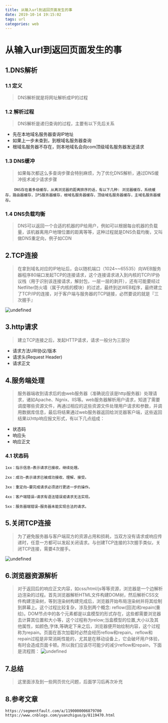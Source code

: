 ```yaml
---
title: 从输入url到返回页面发生的事
date: 2019-10-14 19:15:02
tags: url
categories: web
---
```


# 从输入url到返回页面发生的事

## 1.DNS解析
### 1.1 定义

> DNS解析就是将网址解析成IP的过程

### 1.2 解析过程

> DNS解析是递归查询的过程，主要有以下先后关系

- 先在本地域名服务器查询IP地址
- 如果上一步未查到，到根域名服务器查询
- 根域名服务器不存在，则本地域名会向com顶级域名服务器发送请求

### 1.3 DNS缓冲

> 如果每次都这么多查询步骤会特别麻烦，为了优化DNS解析，通过DNS缓冲技术减少请求步骤

```
    DNS存在着多级缓存，从离浏览器的距离排序的话，有以下几种: 浏览器缓存，系统缓存，路由器缓存，IPS服务器缓存，根域名服务器缓存，顶级域名服务器缓存，主域名服务器缓存。
```
### 1.4 DNS负载均衡

> DNS可以返回一个合适的机器的IP给用户，例如可以根据每台机器的负载量，该机器离用户地理位置的距离等等，这种过程就是DNS负载均衡，又叫做DNS重定向，例子如CDN

## 2.TCP连接

>在拿到域名对应的IP地址后，会以随机端口（1024~~65535）向WEB服务器程序80端口发起TCP的连接请求，这个连接请求进入到内核的TCP/IP协议栈（用于识别该连接请求，解封包，一层一层的剥开），还有可能要经过Netfilter防火墙（属于内核的模块）的过滤，最终到达WEB程序，最终建立了TCP/IP的连接，对于客户端与服务器的TCP链接，必然要说的就是『三次握手』

![undefined](http://ww1.sinaimg.cn/large/006QuJaKly1g7xyonxwj2j30gg097a9w.jpg)

## 3.http请求

>建立TCP连接之后，发起HTTP请求，请求一般分为三部分

- 请求方法URI协议/版本
- 请求头(Request Header)
- 请求正文

## 4.服务端处理

> 服务器端收到请求后的由web服务器（准确说应该是http服务器）处理请求，诸如Apache、Ngnix、IIS等。web服务器解析用户请求，知道了需要调度哪些资源文件，再通过相应的这些资源文件处理用户请求和参数，并调用数据库信息，最后将结果通过web服务器返回给浏览器客户端，这些返回结果以http响应报文形式，有以下几点组成：

- 状态码
- 响应头
- 响应正文

### 4.1 状态码
```
1xx：指示信息–表示请求已接收，继续处理。

2xx：成功–表示请求已被成功接收、理解、接受。

3xx：重定向–要完成请求必须进行更进一步的操作。

4xx：客户端错误–请求有语法错误或请求无法实现。

5xx：服务器端错误–服务器未能实现合法的请求。
```
## 5.关闭TCP连接

>为了避免服务器与客户端双方的资源占用和损耗，当双方没有请求或响应传递时，任意一方都可以发起关闭请求。与创建TCP连接的3次握手类似，关闭TCP连接，需要4次握手。

![undefined](http://ww1.sinaimg.cn/large/006QuJaKly1g7xyxx5lnoj30dl0aejr7.jpg)

## 6.浏览器资源解析

>对于返回后的响应正文内容，如css/html/js等等资源，浏览器是一个边解析边渲染的过程。首先浏览器解析HTML文件构建DOM树，然后解析CSS文件构建渲染树，等到渲染树构建完成后，浏览器开始布局渲染树并将其绘制到屏幕上。这个过程比较复杂，涉及到两个概念: reflow(回流)和repain(重绘)。DOM节点中的各个元素都是以盒模型的形式存在，这些都需要浏览器去计算其位置和大小等，这个过程称为relow;当盒模型的位置,大小以及其他属性，如颜色,字体,等确定下来之后，浏览器便开始绘制内容，这个过程称为repain。页面在首次加载时必然会经历reflow和repain。reflow和repain过程是非常消耗性能的，尤其是在移动设备上，它会破坏用户体验，有时会造成页面卡顿。所以我们应该尽可能少的减少reflow和repain，下面是流程图：
![undefined](http://ww1.sinaimg.cn/large/006QuJaKly1g7xz1o7mjcj30hc081wem.jpg)


## 7.总结

>这里面涉及到一些网页优化问题，后面学习后再次补充


## 8.参考文章
```
https://segmentfault.com/a/1190000006879700
https://www.cnblogs.com/yuanzhiguo/p/8119470.html
```





